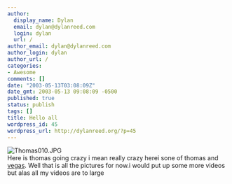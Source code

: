 ```yaml
---
author:
  display_name: Dylan
  email: dylan@dylanreed.com
  login: dylan
  url: /
author_email: dylan@dylanreed.com
author_login: dylan
author_url: /
categories:
- Awesome
comments: []
date: "2003-05-13T03:08:09Z"
date_gmt: 2003-05-13 09:08:09 -0500
published: true
status: publish
tags: []
title: Hello all
wordpress_id: 45
wordpress_url: http://dylanreed.org/?p=45
---
```


![Thomas010.JPG][1]  
Here is thomas going crazy i mean really crazy herei sone of thomas and [vegas][2]. Well that is all the pictures for now.i would put up some more videos but alas all my videos are to large

   [1]: http://dylanreed.org/archives/Thomas010.JPG
   [2]: http://dylanreed.org/archives/vegas.html

